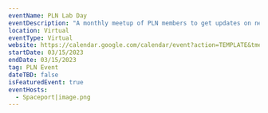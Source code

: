 ```yaml
---
eventName: PLN Lab Day
eventDescription: "A monthly meetup of PLN members to get updates on network infrastructure and learn about different projects in the ecosystem."
location: Virtual
eventType: Virtual
website: https://calendar.google.com/calendar/event?action=TEMPLATE&tmeid=MHY5ZG5jZml0OW1pZmZ0azR0ZDYxNGVvZ3FfMjAyMzAzMTVUMTYwMDAwWiBjX2lkbDFwamMyN3JwNGtnbm9uZ291dnRia3Y4QGc&tmsrc=c_idl1pjc27rp4kgnongouvtbkv8%40group.calendar.google.com
startDate: 03/15/2023
endDate: 03/15/2023
tag: PLN Event
dateTBD: false
isFeaturedEvent: true
eventHosts:
  - Spaceport|image.png
---
```

